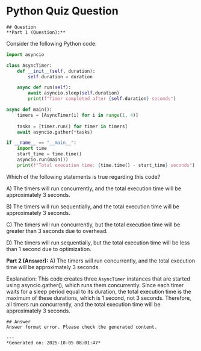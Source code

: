# Python Quiz Question
    
    ## Question
    **Part 1 (Question):**
Consider the following Python code:

```python
import asyncio

class AsyncTimer:
    def __init__(self, duration):
        self.duration = duration

    async def run(self):
        await asyncio.sleep(self.duration)
        print(f"Timer completed after {self.duration} seconds")

async def main():
    timers = [AsyncTimer(i) for i in range(1, 4)]
    
    tasks = [timer.run() for timer in timers]
    await asyncio.gather(*tasks)

if __name__ == "__main__":
    import time
    start_time = time.time()
    asyncio.run(main())
    print(f"Total execution time: {time.time() - start_time} seconds")
```

Which of the following statements is true regarding this code?

A) The timers will run concurrently, and the total execution time will be approximately 3 seconds.

B) The timers will run sequentially, and the total execution time will be approximately 3 seconds.

C) The timers will run concurrently, but the total execution time will be greater than 3 seconds due to overhead.

D) The timers will run sequentially, but the total execution time will be less than 1 second due to optimization.

**Part 2 (Answer):**
A) The timers will run concurrently, and the total execution time will be approximately 3 seconds.

Explanation: This code creates three `AsyncTimer` instances that are started using asyncio.gather(), which runs them concurrently. Since each timer waits for a sleep period equal to its duration, the total execution time is the maximum of these durations, which is 1 second, not 3 seconds. Therefore, all timers run concurrently, and the total execution time will be approximately 3 seconds.
    
    ## Answer
    Answer format error. Please check the generated content.
    
    ---
    *Generated on: 2025-10-05 08:01:47*
    